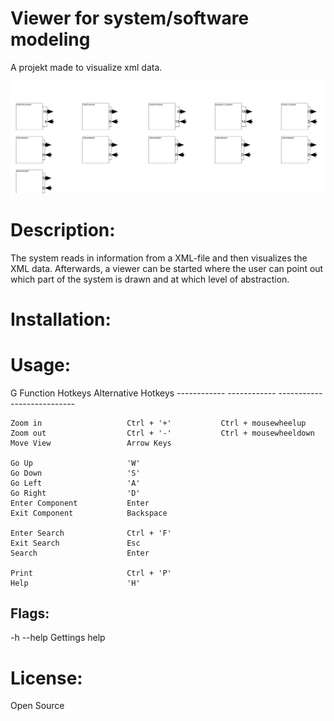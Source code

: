 # Viewer for system/software modeling
A projekt made to visualize xml data.

![alt text](example.png?raw=true)

# Description:
The system reads in information from a XML-file and then visualizes the XML data.
Afterwards, a viewer can be started where the user can point out which part of 
the system is drawn and at which level of abstraction.

# Installation:


# Usage:

G    Function                  Hotkeys             Alternative Hotkeys
    ------------              ------------         ---------------------------

    Zoom in                   Ctrl + '+'           Ctrl + mousewheelup
    Zoom out                  Ctrl + '-'           Ctrl + mousewheeldown   
    Move View                 Arrow Keys

    Go Up                     'W'
    Go Down                   'S'
    Go Left                   'A'
    Go Right                  'D'
    Enter Component           Enter
    Exit Component            Backspace
     
    Enter Search              Ctrl + 'F'
    Exit Search               Esc
    Search                    Enter
     
    Print                     Ctrl + 'P'
    Help                      'H'

## Flags:
-h --help   Gettings help 

# License:
Open Source